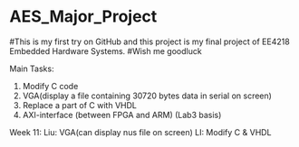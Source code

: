 # AES_Major_Project
#This is my first try on GitHub and this project is my final project of EE4218 Embedded Hardware Systems. 
#Wish me goodluck


Main Tasks:
1. Modify C code
2. VGA(display a file containing 30720 bytes data in serial on screen)
3. Replace a part of C with VHDL
4. AXI-interface (between FPGA and ARM) (Lab3 basis)

Week 11:
Liu: VGA(can display nus file on screen)
LI: Modify C & VHDL
